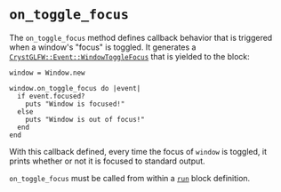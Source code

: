 # `on_toggle_focus`

The `on_toggle_focus` method defines callback behavior that is triggered when a window's "focus" is toggled. It generates a [`CrystGLFW::Event::WindowToggleFocus`](/deep-dive/events/windowtogglefocus.md) that is yielded to the block:

```crystal
window = Window.new

window.on_toggle_focus do |event|
  if event.focused?
    puts "Window is focused!"
  else
    puts "Window is out of focus!"
  end
end
```

With this callback defined, every time the focus of `window` is toggled, it prints whether or not it is focused to standard output.

`on_toggle_focus` must be called from within a [`run`](/the-run-block.md) block definition.